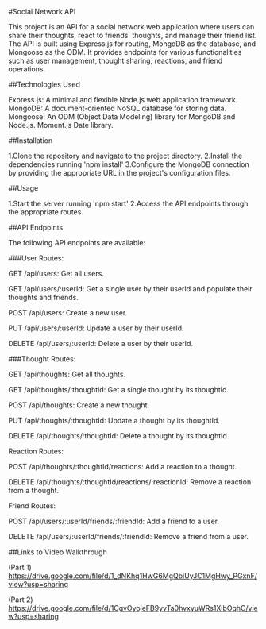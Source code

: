 #Social Network API

This project is an API for a social network web application where users can share their thoughts, react to friends' thoughts, and manage their friend list. The API is built using Express.js for routing, MongoDB as the database, and Mongoose as the ODM. It provides endpoints for various functionalities such as user management, thought sharing, reactions, and friend operations.

##Technologies Used

Express.js: A minimal and flexible Node.js web application framework.
MongoDB: A document-oriented NoSQL database for storing data.
Mongoose: An ODM (Object Data Modeling) library for MongoDB and Node.js.
Moment.js Date library.

##Installation

1.Clone the repository and navigate to the project directory.
2.Install the dependencies running 'npm install'
3.Configure the MongoDB connection by providing the appropriate URL in the project's configuration files.

##Usage

1.Start the server running 'npm start'
2.Access the API endpoints through the appropriate routes

##API Endpoints

The following API endpoints are available:

###User Routes:

GET /api/users: Get all users.

GET /api/users/:userId: Get a single user by their userId and populate their thoughts and friends.

POST /api/users: Create a new user.

PUT /api/users/:userId: Update a user by their userId.

DELETE /api/users/:userId: Delete a user by their userId.

###Thought Routes:

GET /api/thoughts: Get all thoughts.

GET /api/thoughts/:thoughtId: Get a single thought by its thoughtId.

POST /api/thoughts: Create a new thought.

PUT /api/thoughts/:thoughtId: Update a thought by its thoughtId.

DELETE /api/thoughts/:thoughtId: Delete a thought by its thoughtId.

Reaction Routes:

POST /api/thoughts/:thoughtId/reactions: Add a reaction to a thought.

DELETE /api/thoughts/:thoughtId/reactions/:reactionId: Remove a reaction from a thought.

Friend Routes:

POST /api/users/:userId/friends/:friendId: Add a friend to a user.

DELETE /api/users/:userId/friends/:friendId: Remove a friend from a user.

##Links to Video Walkthrough

(Part 1) https://drive.google.com/file/d/1_dNKhq1HwG6MgQbiUyJC1MgHwy_PGxnF/view?usp=sharing

(Part 2) https://drive.google.com/file/d/1CgvOyojeFB9yvTa0hvxyuWRs1XlbOqhO/view?usp=sharing

